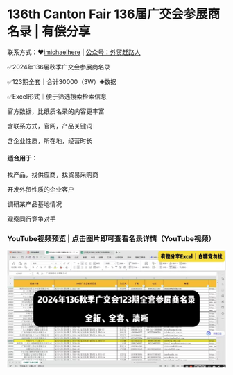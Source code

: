 # 136th Canton Fair 136届广交会参展商名录 | 有偿分享
联系方式：❤[imichaelhere](https://github.com/michaelzone/cantonfair/blob/main/%E5%BE%AE%E4%BF%A1%E4%BA%8C%E7%BB%B4%E7%A0%81.jpg) | [公众号：外贸赶路人](https://mp.weixin.qq.com/s/hy1f-k0iwrSMq-JtdB5SMg)

✅2024年136届秋季广交会参展商名录

✅123期全套｜合计30000（3W）➕数据

✅Excel形式｜便于筛选搜索检索信息

官方数据，比纸质名录的内容更丰富

含联系方式，官网，产品关键词

含企业性质，所在地，经营时长

#### 适合用于：

找产品，找供应商，找贸易采购商

开发外贸性质的企业客户

调研某产品基地情况

观察同行竞争对手

### YouTube视频预览 | 点击图片即可查看名录详情（YouTube视频）

[![外贸赶路人 on YouTube](https://github.com/michaelzone/cantonfair/blob/main/136%E5%B1%8A%E5%B9%BF%E4%BA%A4%E4%BC%9A%E5%8F%82%E5%B1%95%E5%95%86%E5%90%8D%E5%BD%95YouTube%E9%A2%84%E8%A7%88%E5%9B%BE.jpg)](https://youtu.be/yq1YyQXsOeM?si=4e3I5WCszQ4d0xDi "136广交会参展商名录（123期全套，含联系方式）")


